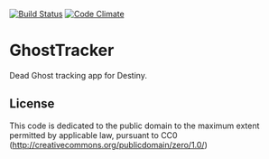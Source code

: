 [![Build Status](https://api.travis-ci.org/jconnell/GhostTracker.png)](https://travis-ci.org/jconnell/GhostTracker)
[![Code Climate](https://codeclimate.com/github/jconnell/GhostTracker/badges/gpa.svg)](https://codeclimate.com/github/jconnell/GhostTracker)

# GhostTracker #
Dead Ghost tracking app for Destiny.


License
-------

This code is dedicated to the public domain to the maximum extent permitted by applicable law, pursuant to CC0 (http://creativecommons.org/publicdomain/zero/1.0/)

